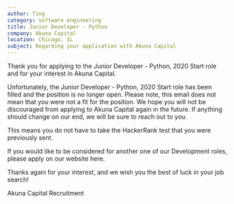 ```yaml
---
author: Ting
category: software engineering
title: Junior Developer - Python
company: Akuna Capital
location: Chicago, IL
subject: Regarding your application with Akuna Capital
---
```

Thank you for applying to the Junior Developer - Python, 2020 Start role and for your interest in Akuna Capital. 

Unfortunately, the Junior Developer - Python, 2020 Start role has been filled and the position is no longer open. Please note, this email does not mean that you were not a fit for the position. We hope you will not be discouraged from applying to Akuna Capital again in the future. If anything should change on our end, we will be sure to reach out to you.

This means you do not have to take the HackerRank test that you were previously sent.

If you would like to be considered for another one of our Development roles, please apply on our website here. 

Thanks again for your interest, and we wish you the best of luck in your job search!

Akuna Capital Recruitment
